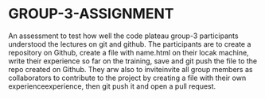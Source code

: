 # GROUP-3-ASSIGNMENT
An assessment to test how well the code plateau group-3 participants understood the lectures on git and github. The participants are to create a repository on Github, create a file with name.html on their locak machine, write their experience so far on the training, save and git push the file to the repo created on Github. They arw also to inviteinvite all group members as collaborators to contribute to the project by creating a file with their own experienceexperience, then git push it and open a pull request.
